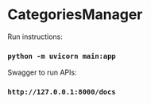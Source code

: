 # CategoriesManager

Run instructions:
### `python -m uvicorn main:app`

Swagger to run APIs: 
### `http://127.0.0.1:8000/docs`
